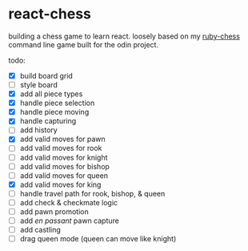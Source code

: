 # react-chess

building a chess game to learn react.
loosely based on my [ruby-chess](https://github.com/thewmking/ruby-chess) command line game built for the odin project.

todo:

- [x] build board grid
- [ ] style board
- [x] add all piece types
- [x] handle piece selection
- [x] handle piece moving
- [x] handle capturing
- [ ] add history
- [x] add valid moves for pawn
- [ ] add valid moves for rook
- [ ] add valid moves for knight
- [ ] add valid moves for bishop
- [ ] add valid moves for queen
- [x] add valid moves for king
- [ ] handle travel path for rook, bishop, & queen
- [ ] add check & checkmate logic
- [ ] add pawn promotion
- [ ] add _en passant_ pawn capture
- [ ] add castling
- [ ] drag queen mode (queen can move like knight)
